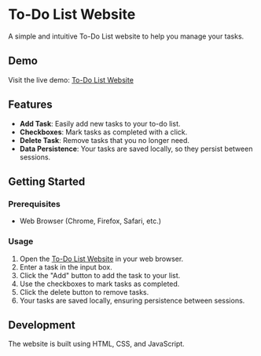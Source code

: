 # To-Do List Website

A simple and intuitive To-Do List website to help you manage your tasks.

## Demo

Visit the live demo: [To-Do List Website](https://mohamed-ashraf-ibrahim.github.io/To-Do-List/)

## Features

- **Add Task**: Easily add new tasks to your to-do list.
- **Checkboxes**: Mark tasks as completed with a click.
- **Delete Task**: Remove tasks that you no longer need.
- **Data Persistence**: Your tasks are saved locally, so they persist between sessions.

## Getting Started

### Prerequisites

- Web Browser (Chrome, Firefox, Safari, etc.)

### Usage

1. Open the [To-Do List Website](https://mohamed-ashraf-ibrahim.github.io/To-Do-List/) in your web browser.
2. Enter a task in the input box.
3. Click the "Add" button to add the task to your list.
4. Use the checkboxes to mark tasks as completed.
5. Click the delete button to remove tasks.
6. Your tasks are saved locally, ensuring persistence between sessions.

## Development

The website is built using HTML, CSS, and JavaScript.
